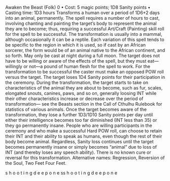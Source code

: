 Awaken the Beast (Folk) 0
• Cost: 5 magic points; 1D8 Sanity points
• Casting time: 1D3 hours
Transforms a human over a period of 1D6+2 days into an 
animal, permanently. The spell requires a number of hours 
to cast, involving chanting and painting the target’s body to 
represent the animal they are to become; thus, requiring a 
successful Art/Craft (Painting) skill roll for the spell to be 
successful. The transformation is usually into a mammal, 
although occasionally it can be a reptile. Each variation of 
this spell tends to be specific to the region in which it is 
used, so if cast by an African sorcerer, the form would be 
of an animal native to the African continent, and so forth. 
May only be cast at night during a full moon. The target 
does not have to be willing or aware of the effects of the 
spell, but they must eat—willingly or not—a pound of 
human flesh for the spell to work. For the transformation 
to be successful the caster must make an opposed POW 
roll versus the target. The target loses 1D4 Sanity points 
for their participation in the ceremony. 
During the transformation, the target starts to take on 
characteristics of the animal they are about to become, 
such as fur, scales, elongated snouts, canines, paws, and so 
on, generally loosing INT while their other characteristics 
increase or decrease over the period of transformation—
see the Beasts section in the Call of Cthulhu Rulebook for 
statistics of various animals. Once the target becomes aware 
of the transformation, they lose a further 1D3/1D10 Sanity 
points per day until either their intelligence becomes too 
far diminished (INT less than 35) or they go permanently 
insane. People who are willing participants in the ceremony 
and who make a successful Hard POW roll, can choose to 
retain their INT and their ability to speak as humans, even 
though the rest of their body become animal. Regardless, 
Sanity loss continues until the target becomes permanently 
insane or simply becomes “animal” due to loss of INT (and 
thereby loses any speech ability). There is no known cure or reversal for this transformation. 
Alternative names: Regression, Reversion of the Soul, Two 
Feet Four Feet.

s 
h 
o 
o 
t 
i 
n 
g 
d 
e e 
p 
o 
n 
e 
ss 
h 
o 
o 
t 
i 
n 
g 
d 
e e 
p 
o 
n 
e 
